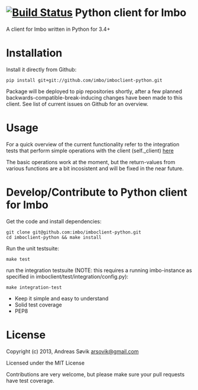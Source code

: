 [![Build Status](https://travis-ci.org/imbo/imboclient-python.svg)](https://travis-ci.org/imbo/imboclient-python)
Python client for Imbo
======================

A client for Imbo written in Python for 3.4+


Installation
============

Install it directly from Github:

    pip install git+git://github.com/imbo/imboclient-python.git

Package will be deployed to pip repositories shortly, after a few planned backwards-compatible-break-inducing changes have been made to this client. See list of current issues on Github for an overview.


Usage
=====

For a quick overview of the current functionality refer to the integration tests that perform simple operations with the client (self._client) [here](https://raw.githubusercontent.com/imbo/imboclient-python/master/imboclient/test/unit/test_client.py)

The basic operations work at the moment, but the return-values from various functions are a bit incosistent and will be fixed in the near future.


Develop/Contribute to Python client for Imbo
============================================

Get the code and install dependencies:

    git clone git@github.com:imbo/imboclient-python.git
    cd imboclient-python && make install

Run the unit testsuite:

    make test

run the integration testsuite (NOTE: this requires a running imbo-instance as specified in imboclient/test/integration/config.py):

    make integration-test

- Keep it simple and easy to understand
- Solid test coverage
- PEP8

License
=======

Copyright (c) 2013, Andreas Søvik <arsovik@gmail.com>

Licensed under the MIT License



Contributions are very welcome, but please make sure your pull requests have test coverage.
